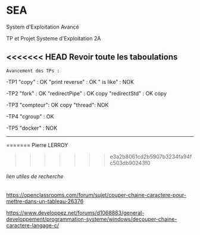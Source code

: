 # SEA

System d'Exploitation Avancé

TP et Projet Systeme d'Exploitation 2A

<<<<<<< HEAD
Revoir toute les taboulations
-------------------------------------
	Avancement des TPs :
-TP1 "copy" : OK
     "print reverse" : OK
     " is like" : NOK

-TP2 "fork" : OK
     "redirectPipe" : OK copy
     "redirectStd" : OK copy

-TP3 "compteur": OK copy
     "thread": NOK

-TP4 "cgroup" : OK

-TP5 "docker" : NOK

-------------------------------------
=======
Pierre LERROY
>>>>>>> e3a2b8061cd2b5907b3234fa94fc503db90243f0

###### lien utiles de recherche
https://openclassrooms.com/forum/sujet/couper-chaine-caractere-pour-mettre-dans-un-tableau-26376

https://www.developpez.net/forums/d1068883/general-developpement/programmation-systeme/windows/decouper-chaine-caractere-langage-c/
